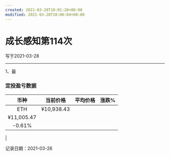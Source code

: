 ```yaml
---
created: 2021-03-28T10:01:20+08:00
modified: 2021-03-28T10:06:04+08:00
---
```


# 成长感知第114次

写于2021-03-28

-----

1、最



### 定投盈亏数据

| 币种 | 当前价格 | 平均价格 |  涨跌%  |  
| :--: | :----------: | :----------: | :-----: |
| ETH  |  ¥10,938.43 |   ¥11,005.47 | -0.61% | 

记录日期：2021-03-26